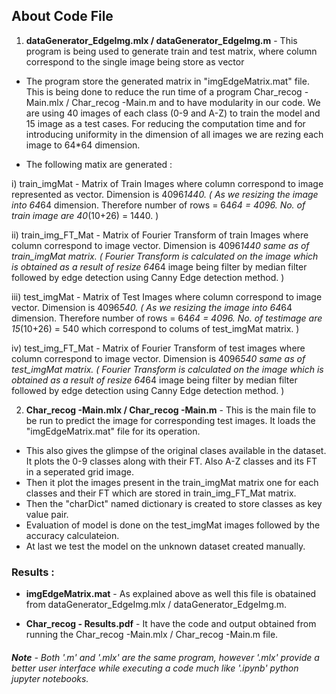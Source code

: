 ## About Code File

1) **dataGenerator_EdgeImg.mlx / dataGenerator_EdgeImg.m** - This program is being used to generate train and test matrix, where column correspond to the single image being store as vector

- The program store the generated matrix in "imgEdgeMatrix.mat" file. This is being done to reduce the run time of a program Char_recog -Main.mlx / Char_recog -Main.m and to have modularity in our code. We are using 40 images of each class (0-9 and A-Z) to train the model and 15 image as a test cases. For reducing the computation time and for introducing uniformity in the dimension of all images we are rezing each image to 64*64 dimension. 

- The following matix are generated :

i) train_imgMat - Matrix of Train Images where column correspond to image represented as vector. Dimension is 4096*1440. 
( As we resizing the image into 64*64 dimension. Therefore number of rows = 64*64 = 4096. No. of train image are 40*(10+26) = 1440. )

ii) train_img_FT_Mat - Matrix of Fourier Transform of train Images where column correspond to image vector. Dimension is 4096*1440 same as of train_imgMat matrix. 
( Fourier Transform is calculated on the image which is obtained as a result of resize 64*64 image being filter by median filter followed by edge detection using Canny Edge detection method. )

iii) test_imgMat - Matrix of Test Images where column correspond to image vector. Dimension is 4096*540. 
( As we resizing the image into 64*64 dimension. Therefore number of rows = 64*64 = 4096. No. of testimage are 15*(10+26) = 540 which correspond to colums of test_imgMat matrix. )

iv) test_img_FT_Mat - Matrix of Fourier Transform of test images where column correspond to image vector. Dimension is 4096*540 same as of test_imgMat matrix. 
( Fourier Transform is calculated on the image which is obtained as a result of resize 64*64 image being filter by median filter followed by edge detection using Canny Edge detection method. )


2) **Char_recog -Main.mlx / Char_recog -Main.m** - This is the main file to be run to predict the image for corresponding test images. It loads the "imgEdgeMatrix.mat" file for its operation.

- This also gives the glimpse of the original clases available in the dataset. It plots the 0-9 classes along with their FT. Also A-Z classes and its FT in a seperated grid image.
- Then it plot the images present in the train_imgMat matrix one for each classes and their FT which are stored in train_img_FT_Mat matrix.
- Then the "charDict" named dictionary is created to store classes as key value pair.
- Evaluation of model is done on the test_imgMat images followed by the accuracy calculateion.
- At last we test the model on the unknown dataset created manually.


### Results :

* **imgEdgeMatrix.mat** - As explained above as well this file is obatained from dataGenerator_EdgeImg.mlx / dataGenerator_EdgeImg.m.

* **Char_recog - Results.pdf** - It have the code and output obtained from running the Char_recog -Main.mlx / Char_recog -Main.m file.


###### **Note** - Both '.m' and '.mlx' are the same program, however '.mlx' provide a better user interface while executing a code much like '.ipynb' python jupyter notebooks. 
